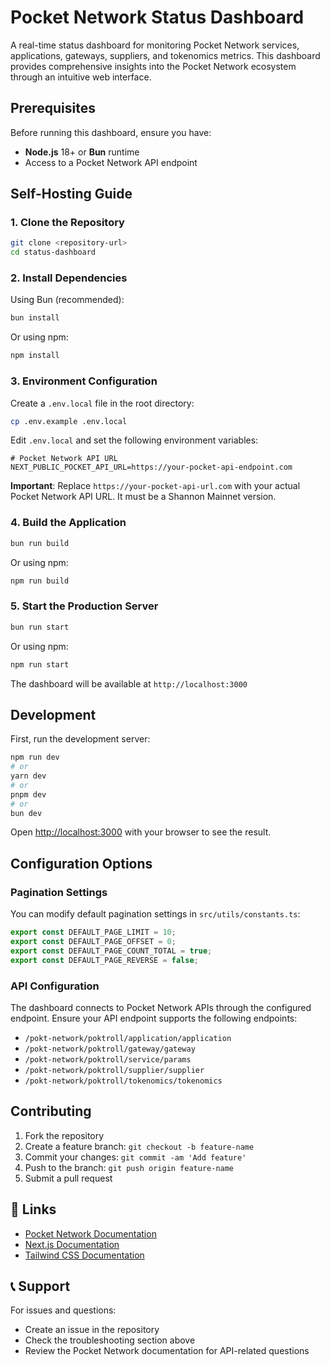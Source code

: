 # Pocket Network Status Dashboard

A real-time status dashboard for monitoring Pocket Network services, applications, gateways, suppliers, and tokenomics metrics. This dashboard provides comprehensive insights into the Pocket Network ecosystem through an intuitive web interface.

## Prerequisites

Before running this dashboard, ensure you have:

- **Node.js** 18+ or **Bun** runtime
- Access to a Pocket Network API endpoint

## Self-Hosting Guide

### 1. Clone the Repository

```bash
git clone <repository-url>
cd status-dashboard
```

### 2. Install Dependencies

Using Bun (recommended):
```bash
bun install
```

Or using npm:
```bash
npm install
```

### 3. Environment Configuration

Create a `.env.local` file in the root directory:

```bash
cp .env.example .env.local
```

Edit `.env.local` and set the following environment variables:

```env
# Pocket Network API URL
NEXT_PUBLIC_POCKET_API_URL=https://your-pocket-api-endpoint.com
```

**Important**: Replace `https://your-pocket-api-url.com` with your actual Pocket Network API URL. It must be a Shannon Mainnet version.

### 4. Build the Application

```bash
bun run build
```

Or using npm:
```bash
npm run build
```

### 5. Start the Production Server

```bash
bun run start
```

Or using npm:
```bash
npm run start
```

The dashboard will be available at `http://localhost:3000`

## Development

First, run the development server:

```bash
npm run dev
# or
yarn dev
# or
pnpm dev
# or
bun dev
```

Open [http://localhost:3000](http://localhost:3000) with your 
browser to see the result.

## Configuration Options

### Pagination Settings
You can modify default pagination settings in `src/utils/constants.ts`:

```typescript
export const DEFAULT_PAGE_LIMIT = 10;
export const DEFAULT_PAGE_OFFSET = 0;
export const DEFAULT_PAGE_COUNT_TOTAL = true;
export const DEFAULT_PAGE_REVERSE = false;
```

### API Configuration
The dashboard connects to Pocket Network APIs through the configured endpoint. Ensure your API endpoint supports the following endpoints:

- `/pokt-network/poktroll/application/application`
- `/pokt-network/poktroll/gateway/gateway`
- `/pokt-network/poktroll/service/params`
- `/pokt-network/poktroll/supplier/supplier`
- `/pokt-network/poktroll/tokenomics/tokenomics`

## Contributing

1. Fork the repository
2. Create a feature branch: `git checkout -b feature-name`
3. Commit your changes: `git commit -am 'Add feature'`
4. Push to the branch: `git push origin feature-name`
5. Submit a pull request

## 🔗 Links

- [Pocket Network Documentation](https://docs.pokt.network/)
- [Next.js Documentation](https://nextjs.org/docs)
- [Tailwind CSS Documentation](https://tailwindcss.com/docs)

## 📞 Support

For issues and questions:
- Create an issue in the repository
- Check the troubleshooting section above
- Review the Pocket Network documentation for API-related questions
